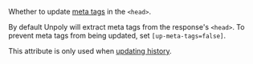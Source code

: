 Whether to update [meta tags](https://unpoly.com/up-meta) in the `<head>`.

By default Unpoly will extract meta tags from the response's `<head>`.
To prevent meta tags from being updated, set `[up-meta-tags=false]`.

This attribute is only used when [updating history](https://unpoly.com/updating-history).